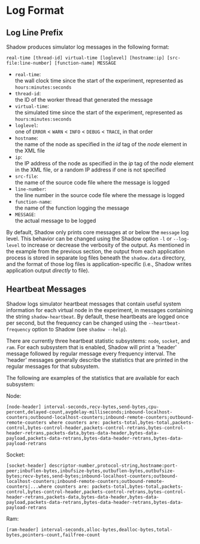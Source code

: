 # Log Format

## Log Line Prefix

Shadow produces simulator log messages in the following format:

```text
real-time [thread-id] virtual-time [loglevel] [hostname:ip] [src-file:line-number] [function-name] MESSAGE
```

- `real-time`:  
the wall clock time since the start of the experiment, represented as `hours:minutes:seconds`
- `thread-id`:  
the ID of the worker thread that generated the message
- `virtual-time`:  
the simulated time since the start of the experiment, represented as `hours:minutes:seconds`
- `loglevel`:  
one of `ERROR` < `WARN` < `INFO` < `DEBUG` < `TRACE`, in that order
- `hostname`:  
the name of the node as specified in the _id_ tag of the _node_ element in the XML file
- `ip`:  
the IP address of the node as specified in the _ip_ tag of the _node_ element in the XML file, or a random IP address if one is not specified  
- `src-file`:  
the name of the source code file where the message is logged
- `line-number`:  
the line number in the source code file where the message is logged
- `function-name`:  
the name of the function logging the message
- `MESSAGE`:  
the actual message to be logged

By default, Shadow only prints core messages at or below the `message` log level. This behavior can be changed using the Shadow option `-l` or `--log-level` to increase or decrease the verbosity of the output. As mentioned in the example from the previous section, the output from each application process is stored in separate log files beneath the `shadow.data` directory, and the format of those log files is application-specific (i.e., Shadow writes application output _directly_ to file).

## Heartbeat Messages

Shadow logs simulator heartbeat messages that contain useful system information for each virtual node in the experiment, in messages containing the string `shadow-heartbeat`. By default, these heartbeats are logged once per second, but the frequency can be changed using the `--heartbeat-frequency` option to Shadow (see `shadow --help`).

There are currently three heartbeat statistic subsystems: `node`, `socket`, and `ram`. For each subsystem that is enabled, Shadow will print a 'header' message followed by regular message every frequency interval. The 'header' messages generally describe the statistics that are printed in the regular messages for that subsystem.

The following are examples of the statistics that are available for each subsystem:

Node:

```
[node-header] interval-seconds,recv-bytes,send-bytes,cpu-percent,delayed-count,avgdelay-milliseconds;inbound-localhost-counters;outbound-localhost-counters;inbound-remote-counters;outbound-remote-counters where counters are: packets-total,bytes-total,packets-control,bytes-control-header,packets-control-retrans,bytes-control-header-retrans,packets-data,bytes-data-header,bytes-data-payload,packets-data-retrans,bytes-data-header-retrans,bytes-data-payload-retrans
```

Socket:

```
[socket-header] descriptor-number,protocol-string,hostname:port-peer;inbuflen-bytes,inbufsize-bytes,outbuflen-bytes,outbufsize-bytes;recv-bytes,send-bytes;inbound-localhost-counters;outbound-localhost-counters;inbound-remote-counters;outbound-remote-counters|...where counters are: packets-total,bytes-total,packets-control,bytes-control-header,packets-control-retrans,bytes-control-header-retrans,packets-data,bytes-data-header,bytes-data-payload,packets-data-retrans,bytes-data-header-retrans,bytes-data-payload-retrans
```

Ram:

```
[ram-header] interval-seconds,alloc-bytes,dealloc-bytes,total-bytes,pointers-count,failfree-count
```
